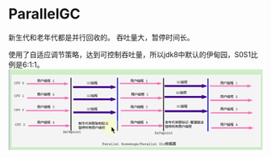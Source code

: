 # ParallelGC
新生代和老年代都是并行回收的。
吞吐量大，暂停时间长。

使用了自适应调节策略，达到可控制吞吐量，所以jdk8中默认的伊甸园，S0S1比例是6:1:1。
![img.png](../images/jvm-51-01.png)